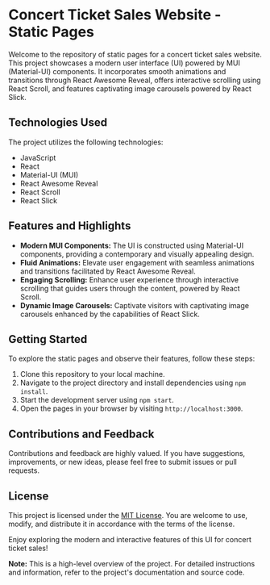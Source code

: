 # Concert Ticket Sales Website - Static Pages

Welcome to the repository of static pages for a concert ticket sales website. This project showcases a modern user interface (UI) powered by MUI (Material-UI) components. It incorporates smooth animations and transitions through React Awesome Reveal, offers interactive scrolling using React Scroll, and features captivating image carousels powered by React Slick.

## Technologies Used

The project utilizes the following technologies:

- JavaScript
- React
- Material-UI (MUI)
- React Awesome Reveal
- React Scroll
- React Slick

## Features and Highlights

- **Modern MUI Components:** The UI is constructed using Material-UI components, providing a contemporary and visually appealing design.
- **Fluid Animations:** Elevate user engagement with seamless animations and transitions facilitated by React Awesome Reveal.
- **Engaging Scrolling:** Enhance user experience through interactive scrolling that guides users through the content, powered by React Scroll.
- **Dynamic Image Carousels:** Captivate visitors with captivating image carousels enhanced by the capabilities of React Slick.

## Getting Started

To explore the static pages and observe their features, follow these steps:

1. Clone this repository to your local machine.
2. Navigate to the project directory and install dependencies using `npm install`.
3. Start the development server using `npm start`.
4. Open the pages in your browser by visiting `http://localhost:3000`.

## Contributions and Feedback

Contributions and feedback are highly valued. If you have suggestions, improvements, or new ideas, please feel free to submit issues or pull requests.

## License

This project is licensed under the [MIT License](LICENSE). You are welcome to use, modify, and distribute it in accordance with the terms of the license.

Enjoy exploring the modern and interactive features of this UI for concert ticket sales!

**Note:** This is a high-level overview of the project. For detailed instructions and information, refer to the project's documentation and source code.